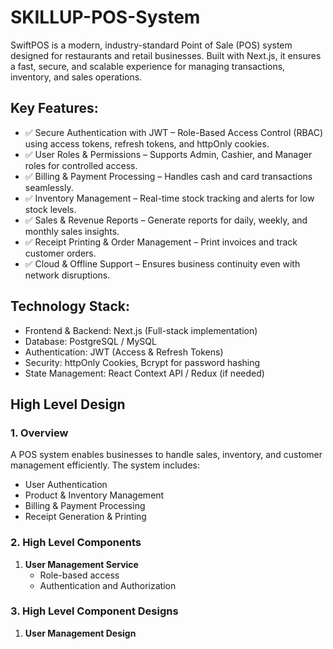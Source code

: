 # SKILLUP-POS-System
SwiftPOS is a modern, industry-standard Point of Sale (POS) system designed for restaurants and retail businesses. Built with Next.js, it ensures a fast, secure, and scalable experience for managing transactions, inventory, and sales operations.

## Key Features:
- ✅ Secure Authentication with JWT – Role-Based Access Control (RBAC) using access tokens, refresh tokens, and httpOnly cookies.
- ✅ User Roles & Permissions – Supports Admin, Cashier, and Manager roles for controlled access.
- ✅ Billing & Payment Processing – Handles cash and card transactions seamlessly.
- ✅ Inventory Management – Real-time stock tracking and alerts for low stock levels.
- ✅ Sales & Revenue Reports – Generate reports for daily, weekly, and monthly sales insights.
- ✅ Receipt Printing & Order Management – Print invoices and track customer orders.
- ✅ Cloud & Offline Support – Ensures business continuity even with network disruptions.

## Technology Stack:
- Frontend & Backend: Next.js (Full-stack implementation)
- Database: PostgreSQL / MySQL
- Authentication: JWT (Access & Refresh Tokens)
- Security: httpOnly Cookies, Bcrypt for password hashing
- State Management: React Context API / Redux (if needed)

## High Level Design
### 1. Overview
A POS system enables businesses to handle sales, inventory, and customer management efficiently. The system includes:
- User Authentication
- Product & Inventory Management
- Billing & Payment Processing
- Receipt Generation & Printing

### 2. High Level Components
1. **User Management Service**
   - Role-based access
   - Authentication and Authorization

### 3. High Level Component Designs
1. **User Management Design**
